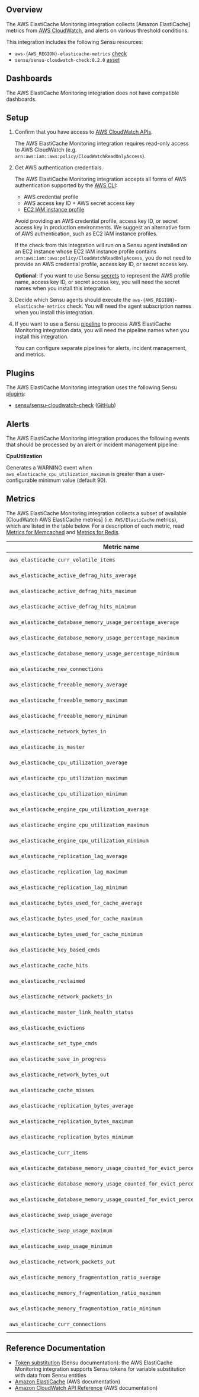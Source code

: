 ## Overview

<!-- Sensu Integration description; supports markdown -->

The AWS ElastiCache Monitoring integration collects [Amazon ElastiCache] metrics from [AWS CloudWatch], and alerts on various threshold conditions.

<!-- Provide a high level overview of the integration contents (e.g. checks, filters, mutators, handlers, assets, etc) -->

This integration includes the following Sensu resources:

* `aws-{AWS_REGION}-elasticache-metrics` [check]
* `sensu/sensu-cloudwatch-check:0.2.0` [asset]

## Dashboards

<!-- List of compatible dashboards w/ screenshots (supports png, jpeg, and gif images; relative paths only; e.g. `![](img/dashboard-1.png)` )-->

<!-- This integration is compatible with the [{{dashboard_name}}][{{dashboard_link}}] (included w/ [Sensu Plus][sensu-plus]). -->

<!-- ![](img/dashboard.png) -->

The AWS ElastiCache Monitoring integration does not have compatible dashboards.

## Setup

<!-- Sensu Integration setup instructions, including Sensu agent configuration and external component configuration -->
<!-- EXAMPLE: what configuration (if any) is required in a third-party service to enable monitoring? -->

1. Confirm that you have access to [AWS CloudWatch APIs].
   
   The AWS ElastiCache Monitoring integration requires read-only access to AWS CloudWatch (e.g. `arn:aws:iam::aws:policy/CloudWatchReadOnlyAccess`).

1. Get AWS authentication credentials.
   
   The AWS ElastiCache Monitoring integration accepts all forms of AWS authentication supported by the [AWS CLI]:

   - AWS credential profile
   - AWS access key ID + AWS secret access key
   - [EC2 IAM instance profile]

   Avoid providing an AWS credential profile, access key ID, or secret access key in production environments. We suggest an alternative form of AWS authentication, such as EC2 IAM instance profiles.

   If the check from this integration will run on a Sensu agent installed on an EC2 instance whose EC2 IAM instance profile contains `arn:aws:iam::aws:policy/CloudWatchReadOnlyAccess`, you do not need to provide an AWS credential profile, access key ID, or secret access key.

   **Optional**: If you want to use Sensu [secrets] to represent the AWS profile name, access key ID, or secret access key, you will need the secret names when you install this integration.

1. Decide which Sensu agents should execute the `aws-{AWS_REGION}-elasticache-metrics` check. You will need the agent subscription names when you install this integration.

1. If you want to use a Sensu [pipeline] to process AWS ElastiCache Monitoring integration data, you will need the pipeline names when you install this integration.

   You can configure separate pipelines for alerts, incident management, and metrics.

## Plugins

<!-- Links to any Sensu Integration dependencies (i.e. Sensu Plugins) -->

The AWS ElastiCache Monitoring integration uses the following Sensu [plugins]:

- [sensu/sensu-cloudwatch-check][sensu-cloudwatch-check-bonsai] ([GitHub][sensu-cloudwatch-check-github])

## Alerts

<!-- List of all alerts generated by this integration. -->

The AWS ElastiCache Monitoring integration produces the following events that should be processed by an alert or incident management pipeline:

**CpuUtilization**

Generates a WARNING event when `aws_elasticache_cpu_utilization_maximum` is greater than a user-configurable minimum value (default 90).

## Metrics

<!-- List of all metrics or events collected by this integration. -->

The AWS ElastiCache Monitoring integration collects a subset of available [CloudWatch AWS ElastiCache metrics] (i.e. `AWS/ElastiCache` metrics), which are listed in the table below. For a description of each metric, read [Metrics for Memcached] and [Metrics for Redis].

Metric name | Tags
----------- | ----
`aws_elasticache_curr_volatile_items` | `CacheClusterId`, `CacheNodeId`
`aws_elasticache_active_defrag_hits_average` | `CacheClusterId`, `CacheNodeId`
`aws_elasticache_active_defrag_hits_maximum` | `CacheClusterId`, `CacheNodeId`
`aws_elasticache_active_defrag_hits_minimum` | `CacheClusterId`, `CacheNodeId`
`aws_elasticache_database_memory_usage_percentage_average` | `CacheClusterId`, `CacheNodeId`
`aws_elasticache_database_memory_usage_percentage_maximum` | `CacheClusterId`, `CacheNodeId`
`aws_elasticache_database_memory_usage_percentage_minimum` | `CacheClusterId`, `CacheNodeId`
`aws_elasticache_new_connections` | `CacheClusterId`, `CacheNodeId`
`aws_elasticache_freeable_memory_average` | `CacheClusterId`, `CacheNodeId`
`aws_elasticache_freeable_memory_maximum` | `CacheClusterId`, `CacheNodeId`
`aws_elasticache_freeable_memory_minimum` | `CacheClusterId`, `CacheNodeId`
`aws_elasticache_network_bytes_in` | `CacheClusterId`, `CacheNodeId`
`aws_elasticache_is_master` | `CacheClusterId`, `CacheNodeId`
`aws_elasticache_cpu_utilization_average` | `CacheClusterId`, `CacheNodeId`
`aws_elasticache_cpu_utilization_maximum` | `CacheClusterId`, `CacheNodeId`
`aws_elasticache_cpu_utilization_minimum` | `CacheClusterId`, `CacheNodeId`
`aws_elasticache_engine_cpu_utilization_average` | `CacheClusterId`, `CacheNodeId`
`aws_elasticache_engine_cpu_utilization_maximum` | `CacheClusterId`, `CacheNodeId`
`aws_elasticache_engine_cpu_utilization_minimum` | `CacheClusterId`, `CacheNodeId`
`aws_elasticache_replication_lag_average` | `CacheClusterId`, `CacheNodeId`
`aws_elasticache_replication_lag_maximum` | `CacheClusterId`, `CacheNodeId`
`aws_elasticache_replication_lag_minimum` | `CacheClusterId`, `CacheNodeId`
`aws_elasticache_bytes_used_for_cache_average` | `CacheClusterId`, `CacheNodeId`
`aws_elasticache_bytes_used_for_cache_maximum` | `CacheClusterId`, `CacheNodeId`
`aws_elasticache_bytes_used_for_cache_minimum` | `CacheClusterId`, `CacheNodeId`
`aws_elasticache_key_based_cmds` | `CacheClusterId`, `CacheNodeId`
`aws_elasticache_cache_hits` | `CacheClusterId`, `CacheNodeId`
`aws_elasticache_reclaimed` | `CacheClusterId`, `CacheNodeId`
`aws_elasticache_network_packets_in` | `CacheClusterId`, `CacheNodeId`
`aws_elasticache_master_link_health_status` | `CacheClusterId`, `CacheNodeId`
`aws_elasticache_evictions` | `CacheClusterId`, `CacheNodeId`
`aws_elasticache_set_type_cmds` | `CacheClusterId`, `CacheNodeId`
`aws_elasticache_save_in_progress` | `CacheClusterId`, `CacheNodeId`
`aws_elasticache_network_bytes_out` | `CacheClusterId`, `CacheNodeId`
`aws_elasticache_cache_misses` | `CacheClusterId`, `CacheNodeId`
`aws_elasticache_replication_bytes_average` | `CacheClusterId`, `CacheNodeId`
`aws_elasticache_replication_bytes_maximum` | `CacheClusterId`, `CacheNodeId`
`aws_elasticache_replication_bytes_minimum` | `CacheClusterId`, `CacheNodeId`
`aws_elasticache_curr_items` | `CacheClusterId`, `CacheNodeId`
`aws_elasticache_database_memory_usage_counted_for_evict_percentage_average` | `CacheClusterId`, `CacheNodeId`
`aws_elasticache_database_memory_usage_counted_for_evict_percentage_maximum` | `CacheClusterId`, `CacheNodeId`
`aws_elasticache_database_memory_usage_counted_for_evict_percentage_minimum` | `CacheClusterId`, `CacheNodeId`
`aws_elasticache_swap_usage_average` | `CacheClusterId`, `CacheNodeId`
`aws_elasticache_swap_usage_maximum` | `CacheClusterId`, `CacheNodeId`
`aws_elasticache_swap_usage_minimum` | `CacheClusterId`, `CacheNodeId`
`aws_elasticache_network_packets_out` | `CacheClusterId`, `CacheNodeId`
`aws_elasticache_memory_fragmentation_ratio_average` | `CacheClusterId`, `CacheNodeId`
`aws_elasticache_memory_fragmentation_ratio_maximum` | `CacheClusterId`, `CacheNodeId`
`aws_elasticache_memory_fragmentation_ratio_minimum` | `CacheClusterId`, `CacheNodeId`
`aws_elasticache_curr_connections` | `CacheClusterId`, `CacheNodeId`

## Reference Documentation

<!-- Please provide links to any relevant reference documentation to help users learn more and/or troubleshoot this integration; specifically including any third-party software documentation. -->

* [Token substitution] (Sensu documentation): the AWS ElastiCache Monitoring integration supports Sensu tokens for variable substitution with data from Sensu entities
* [Amazon ElastiCache][ElastiCache] (AWS documentation)
* [Amazon CloudWatch API Reference][AWS CloudWatch APIs] (AWS documentation)


<!-- Links -->
[check]: https://docs.sensu.io/sensu-go/latest/observability-pipeline/observe-schedule/checks/
[asset]: https://docs.sensu.io/sensu-go/latest/plugins/assets/
[subscription]: https://docs.sensu.io/sensu-go/latest/observability-pipeline/observe-schedule/subscriptions/
[subscriptions]: https://docs.sensu.io/sensu-go/latest/observability-pipeline/observe-schedule/subscriptions/
[agents]: https://docs.sensu.io/sensu-go/latest/observability-pipeline/observe-schedule/agent/
[annotation]: https://docs.sensu.io/sensu-go/latest/observability-pipeline/observe-schedule/agent/#general-configuration-flags
[plugins]: https://docs.sensu.io/sensu-go/latest/plugins/
[metrics]: https://docs.sensu.io/sensu-go/latest/observability-pipeline/observe-schedule/metrics/
[handler]: https://docs.sensu.io/sensu-go/latest/observability-pipeline/observe-process/handlers/
[pipeline]: https://docs.sensu.io/sensu-go/latest/observability-pipeline/observe-process/pipelines/
[secret]: https://docs.sensu.io/sensu-go/latest/operations/manage-secrets/secrets/
[secrets]: https://docs.sensu.io/sensu-go/latest/operations/manage-secrets/secrets/
[Token substitution]: https://docs.sensu.io/sensu-go/latest/observability-pipeline/observe-schedule/tokens/
[sensu-plus]: https://sensu.io/features/analytics
[{{dashboard-link}}]: #
[sensu-cloudwatch-check-bonsai]: https://bonsai.sensu.io/assets/sensu/sensu-cloudwatch-check
[sensu-cloudwatch-check-github]: https://github.com/sensu/sensu-cloudwatch-check
[ElastiCache]: https://aws.amazon.com/elasticache/
[AWS CloudWatch]: https://aws.amazon.com/cloudwatch/
[AWS CLI]: https://aws.amazon.com/cli/
[EC2 IAM instance profile]: https://docs.aws.amazon.com/IAM/latest/UserGuide/id_roles_use_switch-role-ec2_instance-profiles.html
[AWS CloudWatch APIs]: https://docs.aws.amazon.com/AmazonCloudWatch/latest/APIReference/Welcome.html
[Metrics for Memcached]: https://docs.aws.amazon.com/AmazonElastiCache/latest/mem-ug/CacheMetrics.Memcached.html
[Metrics for Redis]: https://docs.aws.amazon.com/AmazonElastiCache/latest/red-ug/CacheMetrics.Redis.html
